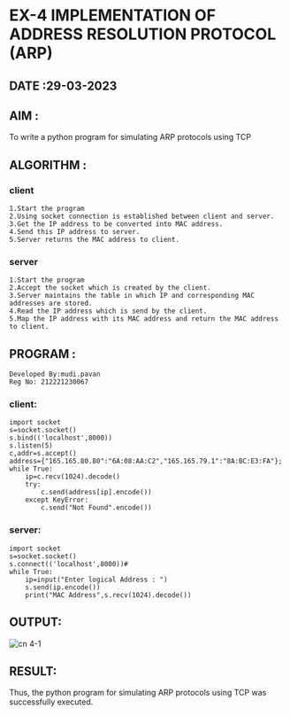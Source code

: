 # EX-4 IMPLEMENTATION OF ADDRESS RESOLUTION PROTOCOL (ARP)


## DATE :29-03-2023

## AIM :
To write a python program for simulating ARP protocols using TCP
## ALGORITHM :
### client
```
1.Start the program
2.Using socket connection is established between client and server.
3.Get the IP address to be converted into MAC address.
4.Send this IP address to server.
5.Server returns the MAC address to client.
```
### server
```
1.Start the program
2.Accept the socket which is created by the client.
3.Server maintains the table in which IP and corresponding MAC addresses are stored.
4.Read the IP address which is send by the client.
5.Map the IP address with its MAC address and return the MAC address to client.
```
## PROGRAM :
```
Developed By:mudi.pavan
Reg No: 212221230067
```
### client:
```
import socket
s=socket.socket()
s.bind(('localhost',8000))
s.listen(5)
c,addr=s.accept()
address={"165.165.80.80":"6A:08:AA:C2","165.165.79.1":"8A:BC:E3:FA"};
while True:
    ip=c.recv(1024).decode()
    try:
        c.send(address[ip].encode())
    except KeyError:
        c.send("Not Found".encode())

```
### server:
```
import socket
s=socket.socket()
s.connect(('localhost',8000))#
while True:
    ip=input("Enter logical Address : ")
    s.send(ip.encode())
    print("MAC Address",s.recv(1024).decode())
```
## OUTPUT:
![cn 4-1](https://github.com/yashaswimitta/EX-4/assets/94619247/0f84ebf9-cfa6-4899-8f7b-ac3971f11d60)



## RESULT:
Thus, the python program for simulating ARP protocols using TCP was successfully executed.
